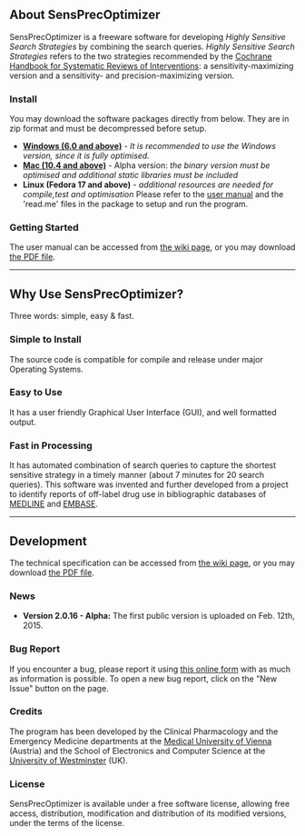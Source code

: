 ## About SensPrecOptimizer ##
SensPrecOptimizer is a freeware software for developing _Highly Sensitive Search Strategies_ by combining the search queries. _Highly Sensitive Search Strategies_ refers to the two strategies recommended by the [Cochrane Handbook for Systematic Reviews of Interventions](http://handbook.cochrane.org/): a sensitivity-maximizing version and a sensitivity- and precision-maximizing version.

### Install ###
You may download the software packages directly from below. They are in zip format and must be decompressed before setup.
  * **[Windows (6.0 and above)](https://sens-prec-optimizer.googlecode.com/git/SensPrecOptimizer_Windows.zip)** - _It is recommended to use the Windows version, since it is fully optimised._
  * **[Mac (10.4 and above)](https://sens-prec-optimizer.googlecode.com/git/SensPrecOptimizer_Mac.zip)** - Alpha version: _the binary version must be optimised and additional static libraries must be included_
  * **Linux (Fedora 17 and above)** - _additional resources are needed for compile,test and optimisation_
Please refer to the [user manual](https://code.google.com/p/sens-prec-optimizer/wiki/User_Manual) and the 'read.me' files in the package to setup and run the program.

### Getting Started ###
The user manual can be accessed from [the wiki page](https://code.google.com/p/sens-prec-optimizer/wiki/User_Manual), or you may download [the PDF file](https://sens-prec-optimizer.googlecode.com/git/Documentations/User%20Guide%20-%202.0.16.15.pdf).



---

## Why Use SensPrecOptimizer? ##
Three words: simple, easy & fast.

### Simple to Install ###
The source code is compatible for compile and release under major Operating Systems.

### Easy to Use ###
It has a user friendly Graphical User Interface (GUI), and well formatted output.

### Fast in Processing ###
It has automated combination of search queries to capture the shortest sensitive strategy in a timely manner (about 7 minutes for 20 search queries). This software was invented and further developed from a project to identify reports of off-label drug use in bibliographic databases of [MEDLINE](http://www.ncbi.nlm.nih.gov/pubmed/22726764) and [EMBASE](http://www.ncbi.nlm.nih.gov/pubmed/23272771).




---

## Development ##
The technical specification can be accessed from [the wiki page](https://code.google.com/p/sens-prec-optimizer/wiki/Technical_Specifications), or you may download [the PDF file](https://sens-prec-optimizer.googlecode.com/git/Documentations/Technical%20Specification%20-%202.0.16.9.pdf).


### News ###
  * **Version 2.0.16 - Alpha:** The first public version is uploaded on Feb. 12th, 2015.

### Bug Report ###
If you encounter a bug, please report it using [this online form](https://code.google.com/p/sens-prec-optimizer/issues/list) with as much as information is possible. To open a new bug report, click on the "New Issue" button on the page.

### Credits ###
The program has been developed by the Clinical Pharmacology and the Emergency Medicine departments at the [Medical University of Vienna‎](http://www.univie.ac.at/en/) (Austria) and the School of Electronics and Computer Science at the [University of Westminster](http://www.westminster.ac.uk/about-us/faculties/computing/) (UK).

### License ###
SensPrecOptimizer is available under a free software license, allowing free access, distribution, modification and distribution of its modified versions, under the terms of the license.
